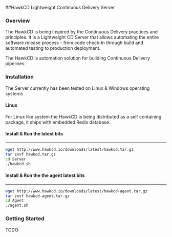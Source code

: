 
##HawkCD
Lightweight Continuous Delivery Server


### Overview
The HawkCD is being inspired by the Continuous Delivery practices and principles. It is a Lightweight CD Server that allows automating the entire software release process - from code check-in through build and automated testing to production deployment.

The HawkCD is automation solution for building Continuous Delivery pipelines


### Installation

The Server currently has been tested on Linux & Windows operating systems

#### Linux
For Linux like system the HawkCD is being distributed as a self containing package, it ships with embedded Redis database.


#### Install & Run the latest bits
--------------

```sh
wget http://www.hawkcd.io/downloads/latest/hawkcd.tar.gz
tar zxvf hawkcd.tar.gz
cd Server
./hawkcd.sh
```

#### Install & Run the the agent latest bits
-----------------
```sh
wget http://www.hawkcd.io/downloads/latest/hawkcd-agent.tar.gz
tar zxvf hawkcd-agent.tar.gz
cd Agent
./agent.sh
```

### Getting Started

TODO:
